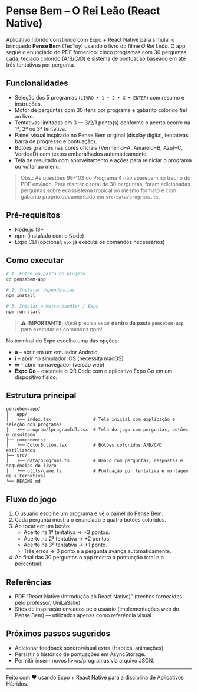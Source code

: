 # Pense Bem – O Rei Leão (React Native)

Aplicativo híbrido construído com Expo + React Native para simular o brinquedo **Pense Bem** (TecToy) usando o livro do filme *O Rei Leão*. O app segue o enunciado do PDF fornecido: cinco programas com 30 perguntas cada, teclado colorido (A/B/C/D) e sistema de pontuação baseado em até três tentativas por pergunta.

## Funcionalidades

- Seleção dos 5 programas (`LIVRO • 1 • 2 • X • ENTER`) com resumo e instruções.
- Motor de perguntas com 30 itens por programa e gabarito colorido fiel ao livro.
- Tentativas limitadas em 3 — 3/2/1 ponto(s) conforme o acerto ocorre na 1ª, 2ª ou 3ª tentativa.
- Painel visual inspirado no Pense Bem original (display digital, tentativas, barra de progresso e pontuação).
- Botões grandes nas cores oficiais (Vermelho=A, Amarelo=B, Azul=C, Verde=D) com textos embaralhados automaticamente.
- Tela de resultado com aproveitamento e ações para reiniciar o programa ou voltar ao menu.

> Obs.: As questões 98–103 do Programa 4 não aparecem no trecho do PDF enviado. Para manter o total de 30 perguntas, foram adicionadas perguntas sobre ecossistema tropical no mesmo formato e com gabarito próprio documentado em `src/data/programs.ts`.

## Pré-requisitos

- Node.js 18+
- npm (instalado com o Node)
- Expo CLI (opcional; `npx` já executa os comandos necessários)

## Como executar

```bash
# 1. Entre na pasta do projeto
cd pensebem-app

# 2. Instalar dependências
npm install

# 3. Iniciar o Metro bundler / Expo
npm run start
```

> **⚠️ IMPORTANTE**: Você precisa estar **dentro da pasta `pensebem-app`** para executar os comandos npm!

No terminal do Expo escolha uma das opções:

- **a** – abrir em um emulador Android
- **i** – abrir no simulador iOS (necessita macOS)
- **w** – abrir no navegador (versão web)
- **Expo Go** – escaneie o QR Code com o aplicativo Expo Go em um dispositivo físico.

## Estrutura principal

```
pensebem-app/
├── app/
│   ├── index.tsx                # Tela inicial com explicação e seleção dos programas
│   └── program/[programId].tsx  # Tela do jogo com perguntas, botões e resultado
├── components/
│   └── ColorButton.tsx          # Botões coloridos A/B/C/D estilizados
├── src/
│   ├── data/programs.ts         # Banco com perguntas, respostas e sequências do livro
│   └── utils/game.ts            # Pontuação por tentativa e montagem de alternativas
└── README.md
```

## Fluxo do jogo

1. O usuário escolhe um programa e vê o painel do Pense Bem.
2. Cada pergunta mostra o enunciado e quatro botões coloridos.
3. Ao tocar em um botão:
   - Acerto na 1ª tentativa → +3 pontos.
   - Acerto na 2ª tentativa → +2 pontos.
   - Acerto na 3ª tentativa → +1 ponto.
   - Três erros → 0 ponto e a pergunta avança automaticamente.
4. Ao final das 30 perguntas o app mostra a pontuação total e o percentual.

## Referências

- PDF “React Native (Introdução ao React Native)” (trechos fornecidos pelo professor, UniLaSalle).
- Sites de inspiração enviados pelo usuário (implementações web do Pense Bem) — utilizados apenas como referência visual.

## Próximos passos sugeridos

- Adicionar feedback sonoro/visual extra (Haptics, animações).
- Persistir o histórico de pontuações em AsyncStorage.
- Permitir inserir novos livros/programas via arquivo JSON.

---

Feito com ♥ usando Expo + React Native para a disciplina de Aplicativos Híbridos.
